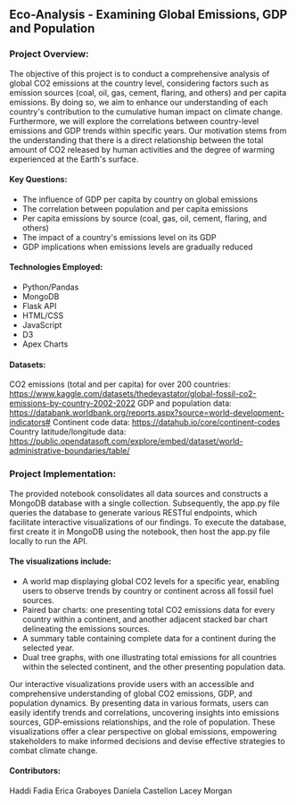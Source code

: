 
## Eco-Analysis - Examining Global Emissions, GDP and Population

### Project Overview:
The objective of this project is to conduct a comprehensive analysis of global CO2 emissions at the country level, considering factors such as emission sources (coal, oil, gas, cement, flaring, and others) and per capita emissions. By doing so, we aim to enhance our understanding of each country's contribution to the cumulative human impact on climate change. Furthermore, we will explore the correlations between country-level emissions and GDP trends within specific years. Our motivation stems from the understanding that there is a direct relationship between the total amount of CO2 released by human activities and the degree of warming experienced at the Earth's surface.

#### Key Questions:
- The influence of GDP per capita by country on global emissions
- The correlation between population and per capita emissions
- Per capita emissions by source (coal, gas, oil, cement, flaring, and others)
- The impact of a country's emissions level on its GDP
- GDP implications when emissions levels are gradually reduced

#### Technologies Employed:
- Python/Pandas
- MongoDB
- Flask API
- HTML/CSS
- JavaScript
- D3
- Apex Charts

#### Datasets:
CO2 emissions (total and per capita) for over 200 countries: https://www.kaggle.com/datasets/thedevastator/global-fossil-co2-emissions-by-country-2002-2022
GDP and population data: https://databank.worldbank.org/reports.aspx?source=world-development-indicators#
Continent code data: https://datahub.io/core/continent-codes
Country latitude/longitude data: https://public.opendatasoft.com/explore/embed/dataset/world-administrative-boundaries/table/

### Project Implementation:
The provided notebook consolidates all data sources and constructs a MongoDB database with a single collection. Subsequently, the app.py file queries the database to generate various RESTful endpoints, which facilitate interactive visualizations of our findings. To execute the database, first create it in MongoDB using the notebook, then host the app.py file locally to run the API.

#### The visualizations include:

- A world map displaying global CO2 levels for a specific year, enabling users to observe trends by country or continent across all fossil fuel sources.
- Paired bar charts: one presenting total CO2 emissions data for every country within a continent, and another adjacent stacked bar chart delineating the emissions sources.
- A summary table containing complete data for a continent during the selected year.
- Dual tree graphs, with one illustrating total emissions for all countries within the selected continent, and the other presenting population data.

Our interactive visualizations provide users with an accessible and comprehensive understanding of global CO2 emissions, GDP, and population dynamics. By presenting data in various formats, users can easily identify trends and correlations, uncovering insights into emissions sources, GDP-emissions relationships, and the role of population. These visualizations offer a clear perspective on global emissions, empowering stakeholders to make informed decisions and devise effective strategies to combat climate change.

#### Contributors:
Haddi Fadia
Erica Graboyes
Daniela Castellon
Lacey Morgan

